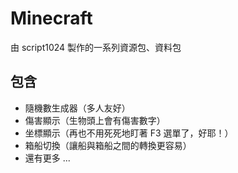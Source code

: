# Minecraft
由 script1024 製作的一系列資源包、資料包

## 包含
- 隨機數生成器（多人友好）
- 傷害顯示（生物頭上會有傷害數字）
- 坐標顯示（再也不用死死地盯著 F3 選單了，好耶！）
- 箱船切換（讓船與箱船之間的轉換更容易）
- 還有更多 ...
